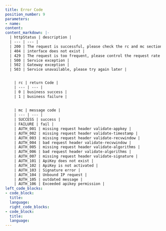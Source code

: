 ```yaml
---
title: Error Code
position_number: 9
parameters:
- name:
content:
content_markdown: |-
  | httpStatus | description |
  | --- | --- |
  | 200 | The request is successful, please check the rc and mc sections further |
  | 404 | interface does not exist |
  | 429 | The request is too frequent, please control the request rate according to the speed limit requirement |
  | 500 | Service exception |
  | 502 | Gateway exception |
  | 503 | Service unavailable, please try again later |


    | rc | return Code |
    | --- | --- |
    | 0 | business success |
    | 1 | business failure |
    
    
    | mc | message code |
    | --- | --- |
    | SUCCESS | success |
    | FAILURE | fail |
    | AUTH_001 | missing request header validate-appkey |
    | AUTH_002 | missing request header validate-timestamp |
    | AUTH_003 | missing request header validate-recvwindow |
    | AUTH_004 | bad request header validate-recvwindow |
    | AUTH_005 | missing request header validate-algorithms |
    | AUTH_006 | bad request header validate-algorithms |
    | AUTH_007 | missing request header validate-signature |
    | AUTH_101 | ApiKey does not exist |
    | AUTH_102 | ApiKey is not activated |
    | AUTH_103 | Signature error |
    | AUTH_104 | Unbound IP request |
    | AUTH_105 | outdated message |
    | AUTH_106 | Exceeded apikey permission |
left_code_blocks:
- code_block:
  title:
  language:
  right_code_blocks:
- code_block:
  title:
  language:
---
```



